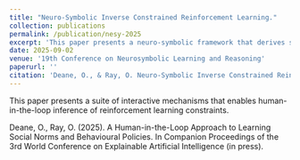 ```yaml
---
title: "Neuro-Symbolic Inverse Constrained Reinforcement Learning."
collection: publications
permalink: /publication/nesy-2025
excerpt: 'This paper presents a neuro-symbolic framework that derives social norms governing an environment by interleaving exploration-driven neural policy learning with symbolic norm generation from expert examples.'
date: 2025-09-02
venue: '19th Conference on Neurosymbolic Learning and Reasoning'
paperurl: ''
citation: 'Deane, O., & Ray, O. Neuro-Symbolic Inverse Constrained Reinforcement Learning. In 19th International Conference on Neurosymbolic Learning and Reasoning.'
---
```

This paper presents a suite of interactive mechanisms that enables human-in-the-loop inference of reinforcement learning constraints.

Deane, O., Ray, O. (2025). A Human-in-the-Loop Approach to Learning Social Norms and Behavioural Policies. In Companion Proceedings of the 3rd World Conference on Explainable Artificial Intelligence (in press).
